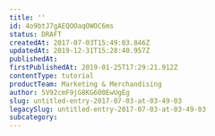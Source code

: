 ```yaml
---
title: ''
id: 4o9btJ7gAEQOOaqOWOC6ms
status: DRAFT
createdAt: 2017-07-03T15:49:03.846Z
updatedAt: 2019-12-31T15:28:40.957Z
publishedAt: 
firstPublishedAt: 2019-01-25T17:29:21.912Z
contentType: tutorial
productTeam: Marketing & Merchandising
author: 5V92cmF9jG8KG600EwUgEg
slug: untitled-entry-2017-07-03-at-03-49-03
legacySlug: untitled-entry-2017-07-03-at-03-49-03
subcategory: 
---
```



